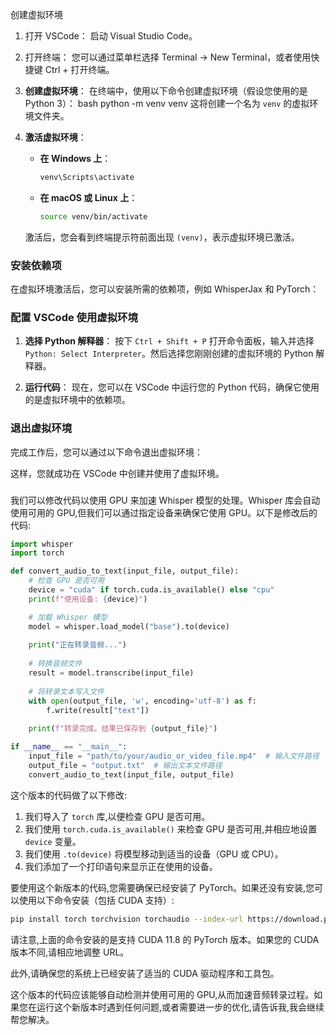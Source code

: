 创建虚拟环境
1. 打开 VSCode：
启动 Visual Studio Code。
2. 打开终端：
您可以通过菜单栏选择 Terminal -> New Terminal，或者使用快捷键 Ctrl + 打开终端。
3. **创建虚拟环境**： 在终端中，使用以下命令创建虚拟环境（假设您使用的是 Python 3）： bash
python -m venv venv
   这将创建一个名为 `venv` 的虚拟环境文件夹。

4. **激活虚拟环境**：
   - **在 Windows 上**：
     ```bash
     venv\Scripts\activate
     ```
   - **在 macOS 或 Linux 上**：
     ```bash
     source venv/bin/activate
     ```

   激活后，您会看到终端提示符前面出现 `(venv)`，表示虚拟环境已激活。

### 安装依赖项

在虚拟环境激活后，您可以安装所需的依赖项，例如 WhisperJax 和 PyTorch：



### 配置 VSCode 使用虚拟环境

1. **选择 Python 解释器**：
   按下 `Ctrl + Shift + P` 打开命令面板，输入并选择 `Python: Select Interpreter`。然后选择您刚刚创建的虚拟环境的 Python 解释器。

2. **运行代码**：
   现在，您可以在 VSCode 中运行您的 Python 代码，确保它使用的是虚拟环境中的依赖项。

### 退出虚拟环境

完成工作后，您可以通过以下命令退出虚拟环境：



这样，您就成功在 VSCode 中创建并使用了虚拟环境。


###

我们可以修改代码以使用 GPU 来加速 Whisper 模型的处理。Whisper 库会自动使用可用的 GPU,但我们可以通过指定设备来确保它使用 GPU。以下是修改后的代码:

```python:WhisperJax2Txt.py
import whisper
import torch

def convert_audio_to_text(input_file, output_file):
    # 检查 GPU 是否可用
    device = "cuda" if torch.cuda.is_available() else "cpu"
    print(f"使用设备: {device}")

    # 加载 Whisper 模型
    model = whisper.load_model("base").to(device)
    
    print("正在转录音频...")
    
    # 转换音频文件
    result = model.transcribe(input_file)
    
    # 将转录文本写入文件
    with open(output_file, 'w', encoding='utf-8') as f:
        f.write(result["text"])
    
    print(f"转录完成。结果已保存到 {output_file}")

if __name__ == "__main__":
    input_file = "path/to/your/audio_or_video_file.mp4"  # 输入文件路径
    output_file = "output.txt"  # 输出文本文件路径
    convert_audio_to_text(input_file, output_file)
```

这个版本的代码做了以下修改:

1. 我们导入了 `torch` 库,以便检查 GPU 是否可用。
2. 我们使用 `torch.cuda.is_available()` 来检查 GPU 是否可用,并相应地设置 `device` 变量。
3. 我们使用 `.to(device)` 将模型移动到适当的设备（GPU 或 CPU）。
4. 我们添加了一个打印语句来显示正在使用的设备。

要使用这个新版本的代码,您需要确保已经安装了 PyTorch。如果还没有安装,您可以使用以下命令安装（包括 CUDA 支持）:

```bash
pip install torch torchvision torchaudio --index-url https://download.pytorch.org/whl/cu118
```

请注意,上面的命令安装的是支持 CUDA 11.8 的 PyTorch 版本。如果您的 CUDA 版本不同,请相应地调整 URL。

此外,请确保您的系统上已经安装了适当的 CUDA 驱动程序和工具包。

这个版本的代码应该能够自动检测并使用可用的 GPU,从而加速音频转录过程。如果您在运行这个新版本时遇到任何问题,或者需要进一步的优化,请告诉我,我会继续帮您解决。